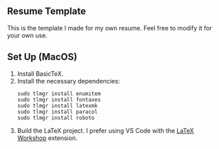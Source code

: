 ## Resume Template

This is the template I made for my own resume. Feel free to modify it for your own use.

## Set Up (MacOS)

1. Install BasicTeX.
2. Install the necessary dependencies:
    ```
    sudo tlmgr install enumitem
    sudo tlmgr install fontaxes
    sudo tlmgr install latexmk
    sudo tlmgr install paracol
    sudo tlmgr install roboto
    ```
3. Build the LaTeX project. I prefer using VS Code with the [LaTeX Workshop](https://marketplace.visualstudio.com/items?itemName=James-Yu.latex-workshop) extension.
